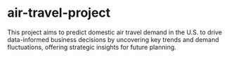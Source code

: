 # air-travel-project
This project aims to predict domestic air travel demand in the U.S. to drive data-informed business decisions by uncovering key trends and demand fluctuations, offering strategic insights for future planning.
